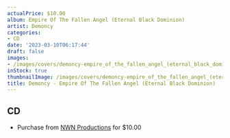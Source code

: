 ```yaml
---
actualPrice: $10.00
album: Empire Of The Fallen Angel (Eternal Black Dominion)
artist: Demoncy
categories:
- CD
date: '2023-03-10T06:17:44'
draft: false
images:
- /images/covers/demoncy-empire_of_the_fallen_angel_(eternal_black_dominion).jpg
inStock: true
thumbnailImage: /images/covers/demoncy-empire_of_the_fallen_angel_(eternal_black_dominion)-thumb.jpg
title: Demoncy - Empire Of The Fallen Angel (Eternal Black Dominion)
---
```


## CD
* Purchase from [NWN Productions](http://shop.nwnprod.com/index.php?route=product/product&path=93&product_id=31959&sort=pd.name&order=ASC) for $10.00
